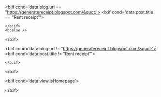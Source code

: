 <!-- for loop case -->
<b:if cond='data:blog.url == &quot;https://generatereceipt.blogspot.com/&quot;'>
    <b:if cond='data:post.title == &quot;Rent receipt&quot;'>

    </b:if>
    <b:else />
</b:if>

<b:if cond='data:blog.url != &quot;https://generatereceipt.blogspot.com/&quot;'>
    <b:if cond='data:post.title != &quot;Rent receipt&quot;'>

    </b:if>
   
</b:if>

<b:if cond='data:view.isHomepage'>

   
</b:if>

